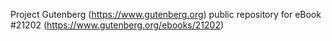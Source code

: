 Project Gutenberg (https://www.gutenberg.org) public repository for eBook #21202 (https://www.gutenberg.org/ebooks/21202)
